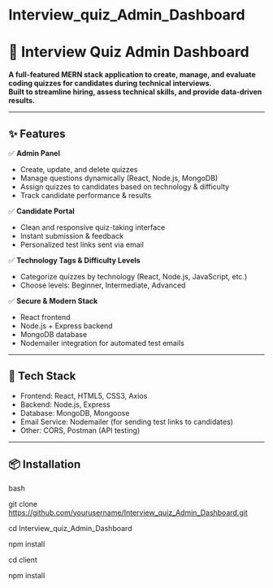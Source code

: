 # Interview_quiz_Admin_Dashboard
# 🧠 Interview Quiz Admin Dashboard

**A full-featured MERN stack application to create, manage, and evaluate coding quizzes for candidates during technical interviews.  
Built to streamline hiring, assess technical skills, and provide data-driven results.**

---

## ✨ Features

✅ **Admin Panel**  
- Create, update, and delete quizzes  
- Manage questions dynamically (React, Node.js, MongoDB)  
- Assign quizzes to candidates based on technology & difficulty  
- Track candidate performance & results

✅ **Candidate Portal**  
- Clean and responsive quiz-taking interface  
- Instant submission & feedback  
- Personalized test links sent via email

✅ **Technology Tags & Difficulty Levels**  
- Categorize quizzes by technology (React, Node.js, JavaScript, etc.)
- Choose levels: Beginner, Intermediate, Advanced

✅ **Secure & Modern Stack**
- React frontend
- Node.js + Express backend
- MongoDB database
- Nodemailer integration for automated test emails

---

## 🚀 Tech Stack

- Frontend: React, HTML5, CSS3, Axios
- Backend: Node.js, Express
- Database: MongoDB, Mongoose
- Email Service: Nodemailer (for sending test links to candidates)
- Other: CORS, Postman (API testing)

---

## 📦 Installation

bash

git clone https://github.com/yourusername/Interview_quiz_Admin_Dashboard.git

cd Interview_quiz_Admin_Dashboard

npm install

cd client

npm install

